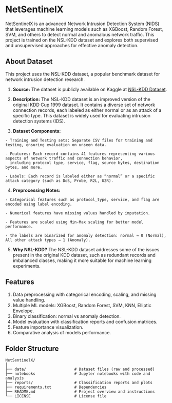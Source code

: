 # NetSentinelX

NetSentinelX is an advanced Network Intrusion Detection System (NIDS) that leverages machine learning models such as XGBoost, Random Forest, SVM, and others to detect normal and anomalous network traffic. This project is trained on the NSL-KDD dataset and explores both supervised and unsupervised approaches for effective anomaly detection.

## About Dataset

This project uses the NSL-KDD dataset, a popular benchmark dataset for network intrusion detection research.

1. **Source:** The dataset is publicly available on Kaggle at [NSL-KDD Dataset](https://www.kaggle.com/datasets/hassan06/nslkdd).

2. **Description:**
The NSL-KDD dataset is an improved version of the original KDD Cup 1999 dataset. It contains a diverse set of network connection records, each labeled as either normal or as an attack of a specific type. This dataset is widely used for evaluating intrusion detection systems (IDS).

3. **Dataset Components:**
```
- Training and Testing sets: Separate CSV files for training and testing, ensuring evaluation on unseen data.

- Features: Each record contains 41 features representing various aspects of network traffic and connection behavior,
  including protocol type, service, flag, source bytes, destination bytes, and more.

- Labels: Each record is labeled either as “normal” or a specific attack category (such as DoS, Probe, R2L, U2R).
```

4. **Preprocessing Notes:**
```
- Categorical features such as protocol_type, service, and flag are encoded using label encoding.

- Numerical features have missing values handled by imputation.

- Features are scaled using Min-Max scaling for better model performance.

- the labels are binarized for anomaly detection: normal → 0 (Normal), All other attack types → 1 (Anomaly).
```

5. **Why NSL-KDD?**
The NSL-KDD dataset addresses some of the issues present in the original KDD dataset, such as redundant records and imbalanced classes, making it more suitable for machine learning experiments.

## Features

1. Data preprocessing with categorical encoding, scaling, and missing value handling.
2. Multiple ML models: XGBoost, Random Forest, SVM, KNN, Elliptic Envelope.
3. Binary classification: normal vs anomaly detection.
4. Model evaluation with classification reports and confusion matrices.
5. Feature importance visualization.
6. Comparative analysis of models performance.

## Folder Structure
```
NetSentinelX/
│
├── data/                     # Dataset files (raw and processed)  
├── notebooks                 # Jupyter notebooks with code and analysis  
├── reports/                  # Classification reports and plots  
├── requirements.txt          # Dependencies  
├── README.md                 # Project overview and instructions  
└── LICENSE                   # License file  

```
